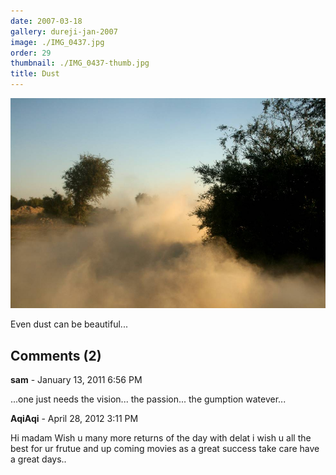 ```yaml
---
date: 2007-03-18
gallery: dureji-jan-2007
image: ./IMG_0437.jpg
order: 29
thumbnail: ./IMG_0437-thumb.jpg
title: Dust
---
```


![Dust](./IMG_0437.jpg)

Even dust can be beautiful...

<div id="comments">

## Comments (2)

<div id="comment">

**sam** - January 13, 2011  6:56 PM

...one just needs the vision... the passion... the gumption watever...

</div>

<div id="comment">

**AqiAqi** - April 28, 2012  3:11 PM

Hi madam Wish u many more returns of the day with delat i wish u all the best for ur frutue and up coming movies as a great success take care have a great days..

</div>

</div>
